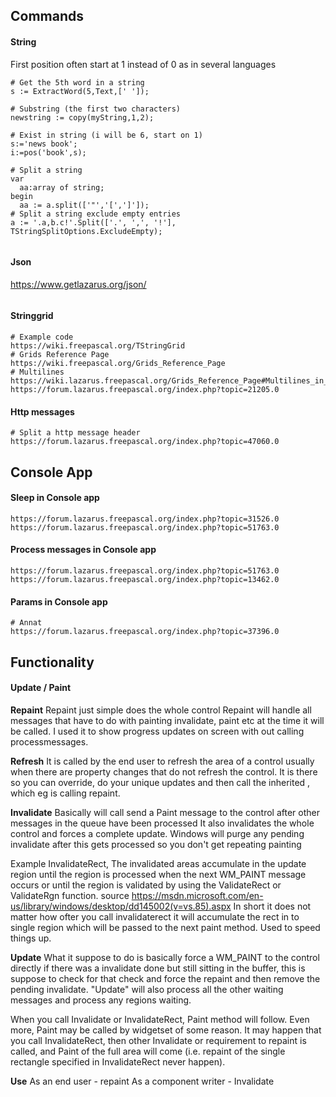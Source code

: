 ## Commands

#### String
First position often start at 1 instead of 0 as in several languages
```
# Get the 5th word in a string
s := ExtractWord(5,Text,[' ']);

# Substring (the first two characters)
newstring := copy(myString,1,2);

# Exist in string (i will be 6, start on 1)
s:='news book';
i:=pos('book',s);

# Split a string
var
  aa:array of string;    
begin
  aa := a.split(['"','[',']']);
# Split a string exclude empty entries
a := '.a,b.c!'.Split(['.', ',', '!'], TStringSplitOptions.ExcludeEmpty);
  
```

#### Json
https://www.getlazarus.org/json/
```
```

#### Stringgrid
```
# Example code
https://wiki.freepascal.org/TStringGrid
# Grids Reference Page
https://wiki.freepascal.org/Grids_Reference_Page
# Multilines
https://wiki.lazarus.freepascal.org/Grids_Reference_Page#Multilines_in_Grids
https://forum.lazarus.freepascal.org/index.php?topic=21205.0
```

#### Http messages
```
# Split a http message header
https://forum.lazarus.freepascal.org/index.php?topic=47060.0
```

## Console App

#### Sleep in Console app
```
https://forum.lazarus.freepascal.org/index.php?topic=31526.0
https://forum.lazarus.freepascal.org/index.php?topic=51763.0
```

#### Process messages in Console app
```
https://forum.lazarus.freepascal.org/index.php?topic=51763.0
https://forum.lazarus.freepascal.org/index.php?topic=13462.0
```

#### Params in Console app
```
# Annat
https://forum.lazarus.freepascal.org/index.php?topic=37396.0
```

## Functionality

#### Update / Paint
<b>Repaint</b> 
Repaint just simple does the whole control
Repaint will handle all messages that have to do with painting invalidate, paint etc at the time it will be called. I used it to show progress updates on screen with out calling processmessages.

<b>Refresh</b> 
It is called by the end user to refresh the area of a control usually when there are property changes that do not refresh the control.
It is there so you can override, do your unique updates and then call the inherited
, which eg is calling repaint.
 
<b>Invalidate</b> 
Basically will call send a Paint message to the control after other messages in the queue have
been processed
It also invalidates the whole control and forces a complete update.
Windows will purge any pending invalidate after this gets processed so you don't get repeating painting 

Example InvalidateRect, The invalidated areas accumulate in the update region until the region is processed when the next WM_PAINT message occurs or until the region is validated by using the ValidateRect or ValidateRgn function.
source
https://msdn.microsoft.com/en-us/library/windows/desktop/dd145002(v=vs.85).aspx
In short it does not matter how ofter you call invalidaterect it will accumulate the rect in to single region which will be passed to the next paint method. Used to speed things up.



<b>Update</b> 
What it suppose to do is basically force a WM_PAINT to the control directly if there
was a invalidate done but still sitting in the buffer, this is suppose to check for that check and force
the repaint and then remove the pending invalidate.
"Update" will also process all the other waiting messages and process any regions waiting.


When you call Invalidate or InvalidateRect, Paint method will follow. 
Even more, Paint may be called by widgetset of some reason. It may happen that you call InvalidateRect, then other Invalidate or requirement to repaint is called, and Paint of the full area will come (i.e. repaint of the single rectangle specified in InvalidateRect never happen).

<b>Use</b>
As an end user - repaint
As a component writer - Invalidate


```
```



